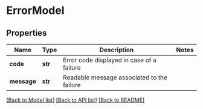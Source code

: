 # ErrorModel

## Properties
Name | Type | Description | Notes
------------ | ------------- | ------------- | -------------
**code** | **str** | Error code displayed in case of a failure | 
**message** | **str** | Readable message associated to the failure | 

[[Back to Model list]](../README.md#documentation-for-models) [[Back to API list]](../README.md#documentation-for-api-endpoints) [[Back to README]](../README.md)


